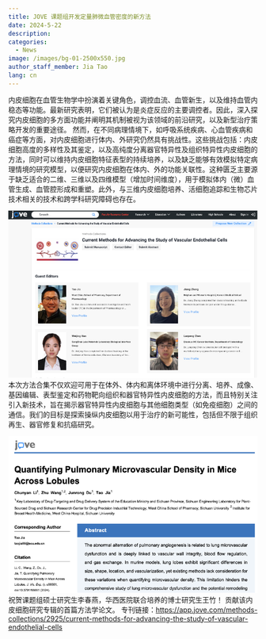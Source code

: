 ```yaml
---
title: JOVE 课题组开发定量肺微血管密度的新方法 
date: 2024-5-22
description: 
categories:
  - News
image: /images/bg-01-2500x550.jpg
author_staff_member: Jia Tao
lang: cn
---
```

内皮细胞在血管生物学中扮演着关键角色，调控血流、血管新生，以及维持血管内稳态等功能。最新研究表明，它们被认为是炎症反应的主要调控者。因此，深入探究内皮细胞的多方面功能并阐明其机制被视为该领域的前沿研究，以及新型治疗策略开发的重要途径。
然而，在不同病理情境下，如呼吸系统疾病、心血管疾病和癌症等方面，对内皮细胞进行体内、外研究仍然具有挑战性。这些挑战包括：内皮细胞高度的多样性及其鉴定，以及高纯度分离器官特异性及组织特异性内皮细胞的方法，同时可以维持内皮细胞特征表型的持续培养，以及缺乏能够有效模拟特定病理情境的研究模型，以便研究内皮细胞在体内、外的功能关联性。这种匮乏主要源于缺乏适合的二维、三维以及四维模型（增加时间维度），用于模拟体内（微）血管生成、血管腔形成和重塑。此外，与三维内皮细胞培养、活细胞追踪和生物芯片技术相关的技术和跨学科研究障碍也存在。

![](/images/240522-1.png)
本次方法合集不仅欢迎可用于在体外、体内和离体环境中进行分离、培养、成像、基因编辑、表型鉴定和药物靶向组织和器官特异性内皮细胞的方法，而且特别关注引入新技术，旨在揭示器官特异性内皮细胞与其他细胞类型（如免疫细胞）之间的通信。我们的目标是探索操纵内皮细胞以用于治疗的新可能性，包括但不限于组织再生、器官修复和抗癌研究。


![](/images/240522-2.png)
祝贺课题组硕士研究生李春燕，华西医院联合培养的博士研究生王竹！
贡献该内皮细胞研究专辑的首篇方法学论文。
专刊链接：https://app.jove.com/methods-collections/2925/current-methods-for-advancing-the-study-of-vascular-endothelial-cells
